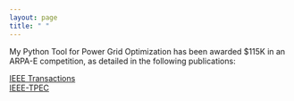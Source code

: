 ```yaml
---
layout: page
title: " "
---
```


My Python Tool for Power Grid Optimization has been awarded $115K in an ARPA-E competition, as detailed in the following publications: <br>

<!-- [IEEE Transactions](https://hssharadga.github.io/assets/IEEE_TIA.pdf) <br>
[IEEE- TPEC](https://hssharadga.github.io/assets/IEEE_TPEC.pdf) -->

<a href="https://hssharadga.github.io/assets/IEEE_TIA.pdf" target="_blank">IEEE Transactions</a>  <br>
<a href="https://hssharadga.github.io/assets/IEEE_TPEC.pdf" target="_blank">IEEE-TPEC</a> 

<!-- <a href="https://raw.githubusercontent.com/hssharadga/hssharadga.github.io/main/assets/IEEE_TPEC.pdf" target="_blank">IEEE-TPEC</a>   -->
<!-- [IEEE Transactions](https://raw.githubusercontent.com/hssharadga/hssharadga.github.io/main/assets/IEEE_TIA.pdf) -->
<!-- [IEEE-TPEC](https://raw.githubusercontent.com/hssharadga/hssharadga.github.io/main/assets/IEEE_TPEC.pdf) --> 
